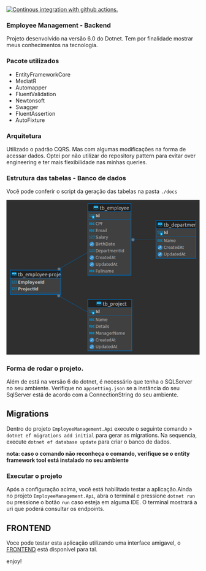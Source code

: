 [![Continous integration with github actions.](https://github.com/andd3rson/cap_challenge-backend/actions/workflows/ci-cd.yml/badge.svg)](https://github.com/andd3rson/cap_challenge-backend/actions/workflows/ci-cd.yml)

### Employee Management - Backend

Projeto desenvolvido na versão 6.0 do Dotnet. Tem por finalidade mostrar meus conhecimentos  na tecnologia.


### Pacote utilizados
 
 - EntityFrameworkCore
 - MediatR
 - Automapper
 - FluentValidation
 - Newtonsoft
 - Swagger
 - FluentAssertion
 - AutoFixture

### Arquitetura 

Utilizado o padrão CQRS. Mas com algumas modificações na forma de acessar dados. Optei por não utilizar do repository pattern
para evitar over engineering e ter mais flexibilidade nas minhas queries.

### Estrutura das tabelas - Banco de dados
Você pode conferir o script da geração das tabelas na pasta `./docs`

![diagrama de classes](docs/mer-diagram.png)

### Forma de rodar o projeto.

Além de está na versão 6 do dotnet, é necessário que tenha o SQLServer no seu ambiente.
Verifique no `appsetting.json` se a instância do seu SqlServer está de acordo com a ConnectionString do seu ambiente.


## Migrations

Dentro do projeto `EmployeeManagement.Api` execute o seguinte comando > `dotnet ef migrations add initial` para gerar
as migrations. Na sequencia, execute `dotnet ef database update` para criar o banco de dados.

__nota: caso o comando não reconheça o comando, verifique se o entity framework tool está instalado no seu ambiente__

### Executar o projeto

Após a configuração acima, você está habilitado testar a aplicação.Ainda no projeto `EmployeeManagement.Api`, abra o terminal 
e  pressione `dotnet run` 
ou pressione o botão `run` caso esteja em alguma IDE. O terminal mostrará a uri que poderá consultar os endpoints. 
## FRONTEND

Voce pode testar esta aplicação utilizando uma interface amigavel, o [FRONTEND](https://github.com/andd3rson/cap_challenge-frontend) 
está disponivel para tal.






enjoy!
